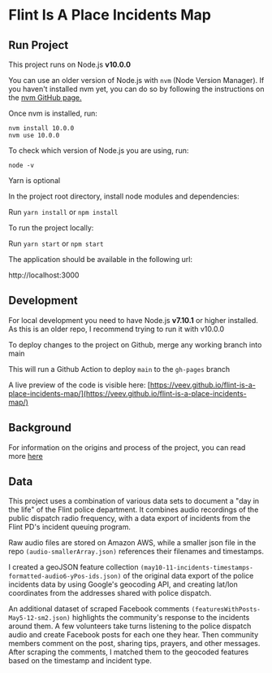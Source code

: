 # Flint Is A Place Incidents Map

## Run Project

This project runs on Node.js **v10.0.0**

You can use an older version of Node.js with `nvm` (Node Version Manager). If you haven't installed nvm yet, you can do so by following the instructions on the [nvm GitHub page.](https://github.com/nvm-sh/nvm)

Once nvm is installed, run:

```
nvm install 10.0.0
nvm use 10.0.0
```

To check which version of Node.js you are using, run:

```
node -v
```

Yarn is optional

In the project root directory, install node modules and dependencies:

Run `yarn install` or `npm install`

To run the project locally:

Run `yarn start` or `npm start`

The application should be available in the following url:

http://localhost:3000

## Development

For local development you need to have Node.js **v7.10.1** or higher installed. As this is an older repo, I recommend trying to run it with v10.0.0

To deploy changes to the project on Github, merge any working branch into main

This will run a Github Action to deploy `main` to the `gh-pages` branch

A live preview of the code is visible here: [https://veev.github.io/flint-is-a-place-incidents-map/](https://veev.github.io/flint-is-a-place-incidents-map/)

## Background

For information on the origins and process of the project, you can read more [here](https://genevievehoffman.com/Flint-is-a-place)

## Data

This project uses a combination of various data sets to document a "day in the life" of the Flint police department. It combines audio recordings of the public dispatch radio frequency, with a data export of incidents from the Flint PD's incident queuing program.

Raw audio files are stored on Amazon AWS, while a smaller json file in the repo `(audio-smallerArray.json)` references their filenames and timestamps.

I created a geoJSON feature collection `(may10-11-incidents-timestamps-formatted-audio6-yPos-ids.json)` of the original data export of the police incidents data by using Google's geocoding API, and creating lat/lon coordinates from the addresses shared with police dispatch.

An additional dataset of scraped Facebook comments `(featuresWithPosts-May5-12-sm2.json)` highlights the community's response to the incidents around them. A few volunteers take turns listening to the police dispatch audio and create Facebook posts for each one they hear. Then community members comment on the post, sharing tips, prayers, and other messages. After scraping the comments, I matched them to the geocoded features based on the timestamp and incident type.
